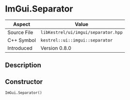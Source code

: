 # ImGui.Separator
| Aspect | Value |
| --- | --- |
| Source File | `libKestrel/ui/imgui/separator.hpp` |
| C++ Symbol | `kestrel::ui::imgui::separator` |
| Introduced | Version 0.8.0 |
## Description

## Constructor
```
ImGui.Separator()
```
